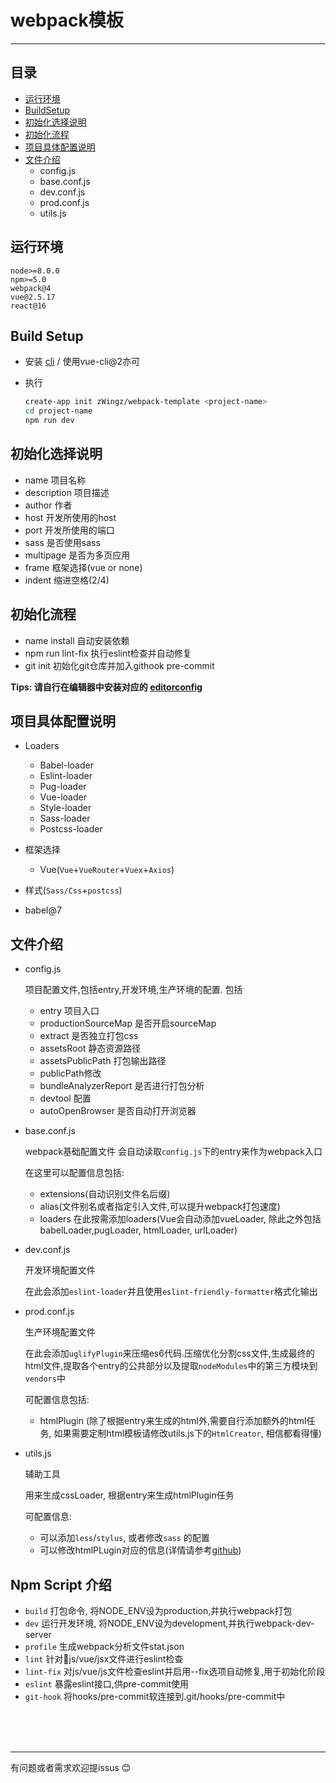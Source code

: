 # webpack模板

****

## 目录

- [运行环境](#运行环境)
- [BuildSetup](#BuildSetup)
- [初始化选择说明](#初始化选择说明)
- [初始化流程](#初始化流程)
- [项目具体配置说明](#项目具体配置说明)
- [文件介绍](#文件介绍)
  - config.js
  - base.conf.js
  - dev.conf.js
  - prod.conf.js
  - utils.js

## 运行环境

    node>=8.0.0
    npm>=5.0
    webpack@4
    vue@2.5.17
    react@16

## Build Setup

- 安装 [cli](https://github.com/zWingz/create-app-cli) / 使用vue-cli@2亦可

- 执行
    ```bash
    create-app init zWingz/webpack-template <project-name>
    cd project-name
    npm run dev
    ```

## 初始化选择说明

- name 项目名称
- description 项目描述
- author 作者
- host 开发所使用的host
- port 开发所使用的端口
- sass 是否使用sass
- multipage 是否为多页应用
- frame 框架选择(vue or none)
- indent 缩进空格(2/4)

## 初始化流程

- name install 自动安装依赖
- npm run lint-fix 执行eslint检查并自动修复
- git init 初始化git仓库并加入githook pre-commit

**Tips: 请自行在编辑器中安装对应的 [editorconfig](http://editorconfig.org/)**

## 项目具体配置说明

- Loaders
  - Babel-loader
  - Eslint-loader
  - Pug-loader
  - Vue-loader
  - Style-loader
  - Sass-loader
  - Postcss-loader

- 框架选择
    - Vue(`Vue`+`VueRouter`+`Vuex`+`Axios`)

- 样式(`Sass/Css`+`postcss`)

- babel@7

## 文件介绍

- config.js

    项目配置文件,包括entry,开发环境,生产环境的配置.
    包括
  - entry 项目入口
  - productionSourceMap 是否开启sourceMap
  - extract 是否独立打包css
  - assetsRoot 静态资源路径
  - assetsPublicPath 打包输出路径
  - publicPath修改
  - bundleAnalyzerReport 是否进行打包分析
  - devtool 配置
  - autoOpenBrowser 是否自动打开浏览器

- base.conf.js

    webpack基础配置文件
    会自动读取`config.js`下的entry来作为webpack入口

    在这里可以配置信息包括:
    - extensions(自动识别文件名后缀)
    - alias(文件别名或者指定引入文件,可以提升webpack打包速度)
    - loaders 在此按需添加loaders(Vue会自动添加vueLoader, 除此之外包括babelLoader,pugLoader, htmlLoader, urlLoader)

- dev.conf.js

    开发环境配置文件

    在此会添加`eslint-loader`并且使用`eslint-friendly-formatter`格式化输出

- prod.conf.js

    生产环境配置文件

    在此会添加`uglifyPlugin`来压缩es6代码.压缩优化分割css文件,生成最终的html文件,提取各个entry的公共部分以及提取`nodeModules`中的第三方模块到`vendors`中

    可配置信息包括:
    - htmlPlugin (除了根据entry来生成的html外,需要自行添加额外的html任务, 如果需要定制html模板请修改utils.js下的`HtmlCreator`, 相信都看得懂)


- utils.js

    辅助工具

    用来生成cssLoader, 根据entry来生成htmlPlugin任务

    可配置信息:
    - 可以添加`less`/`stylus`, 或者修改`sass` 的配置
    - 可以修改htmlPLugin对应的信息(详情请参考[github](https://github.com/jantimon/html-webpack-plugin))

## Npm Script 介绍

- `build` 打包命令, 将NODE_ENV设为production,并执行webpack打包
- `dev` 运行开发环境, 将NODE_ENV设为development,并执行webpack-dev-server
- `profile` 生成webpack分析文件stat.json
- `lint` 针对js/vue/jsx文件进行eslint检查
- `lint-fix` 对js/vue/js文件检查eslint并启用--fix选项自动修复,用于初始化阶段
- `eslint` 暴露eslint接口,供pre-commit使用
- `git-hook` 将hooks/pre-commit软连接到.git/hooks/pre-commit中

</br>
</br>
</br>

****

有问题或者需求欢迎提issus :blush:
